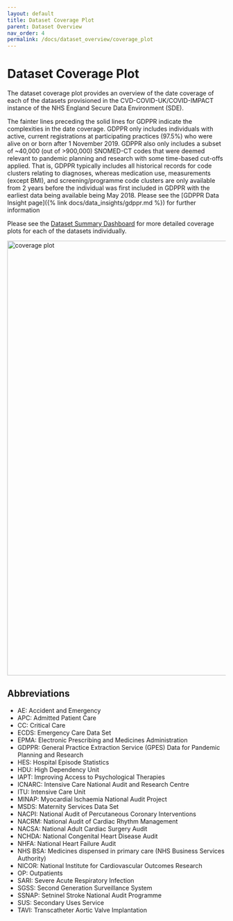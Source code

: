```yaml
---
layout: default
title: Dataset Coverage Plot
parent: Dataset Overview
nav_order: 4
permalink: /docs/dataset_overview/coverage_plot
---
```


# Dataset Coverage Plot

The dataset coverage plot provides an overview of the date coverage of each of the datasets provisioned in the CVD-COVID-UK/COVID-IMPACT instance of the NHS England Secure Data Environment (SDE). 

The fainter lines preceding the solid lines for GDPPR indicate the complexities in the date coverage. GDPPR only includes individuals with active, current
registrations at participating practices (97.5%) who were alive on or born after 1 November 2019. GDPPR also only includes a subset of ~40,000 (out of >900,000) SNOMED-CT codes that were deemed relevant to pandemic planning and research with some time-based cut-offs applied. That is, GDPPR typically includes all historical records for code clusters relating to diagnoses, whereas medication use, measurements (except BMI), and screening/programme code clusters are only available from 2 years before the individual was first included in GDPPR with the earliest data being available being May 2018. Please see the [GDPPR Data Insight page]({% link docs/data_insights/gdppr.md %}) for further information

Please see the <a href="https://bhfdatasciencecentre.org/dashboard/" target="_blank">Dataset Summary Dashboard</a> for more detailed coverage plots for each of the datasets individually. 


<a href="https://bhfdsc.github.io/documentation/assets/images/dataset_coverage_plot.png" target="_blank">
  <img src="https://bhfdsc.github.io/documentation/assets/images/dataset_coverage_plot.png" alt="coverage plot" width="1000">
</a>


## Abbreviations

- AE: Accident and Emergency
- APC: Admitted Patient Care
- CC: Critical Care
- ECDS: Emergency Care Data Set
- EPMA: Electronic Prescribing and Medicines Administration
- GDPPR: General Practice Extraction Service (GPES) Data for Pandemic Planning and Research
- HES: Hospital Episode Statistics
- HDU: High Dependency Unit
- IAPT: Improving Access to Psychological Therapies
- ICNARC: Intensive Care National Audit and Research Centre
- ITU: Intensive Care Unit
- MINAP: Myocardial Ischaemia National Audit Project 
- MSDS: Maternity Services Data Set
- NACPI: National Audit of Percutaneous Coronary Interventions
- NACRM: National Audit of Cardiac Rhythm Management
- NACSA: National Adult Cardiac Surgery Audit
- NCHDA: National Congenital Heart Disease Audit
- NHFA: National Heart Failure Audit
- NHS BSA: Medicines dispensed in primary care (NHS Business Services Authority)
- NICOR: National Institute for Cardiovascular Outcomes Research
- OP: Outpatients
- SARI: Severe Acute Respiratory Infection
- SGSS: Second Generation Surveillance System
- SSNAP: Setninel Stroke National Audit Programme
- SUS: Secondary Uses Service
- TAVI: Transcatheter Aortic Valve Implantation








